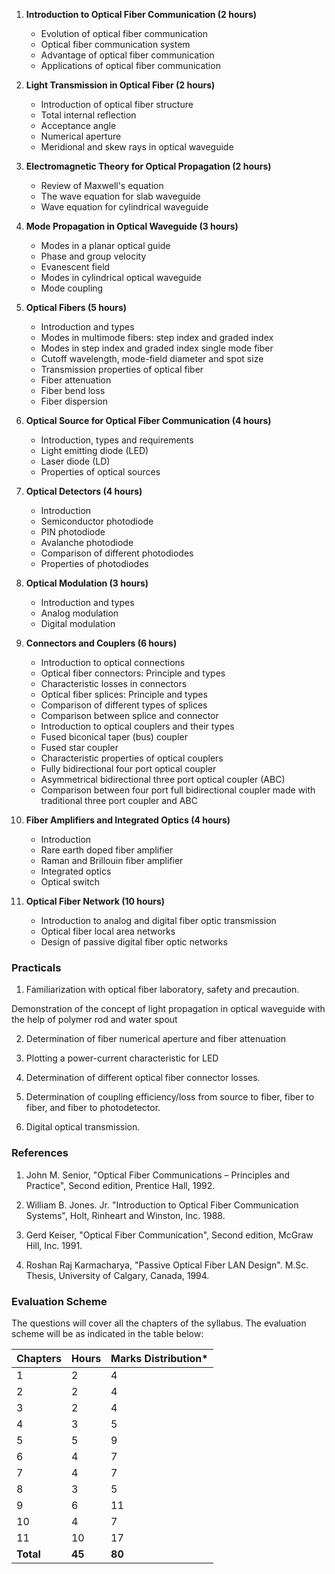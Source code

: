 1. **Introduction to Optical Fiber Communication (2 hours)**
    * Evolution of optical fiber  communication
    * Optical fiber communication system
    * Advantage of optical fiber  communication
    * Applications of optical fiber  communication


2. **Light Transmission in Optical Fiber (2 hours)**
    * Introduction of optical fiber structure
    * Total internal reflection
    * Acceptance angle
    * Numerical aperture
    * Meridional and skew rays in optical  waveguide


3. **Electromagnetic Theory for Optical Propagation (2 hours)**
    * Review of Maxwell's equation
    * The wave equation for slab  waveguide   
    * Wave equation for cylindrical waveguide


4. **Mode Propagation in Optical Waveguide (3  hours)**
    * Modes in a planar optical guide 
    * Phase and group velocity
    * Evanescent field
    * Modes in cylindrical optical waveguide
    * Mode coupling


5. **Optical Fibers (5  hours)**
    * Introduction and types
    * Modes in multimode fibers: step index  and graded index
    * Modes in step index and graded index  single mode fiber
    * Cutoff wavelength, mode-field diameter  and spot size
    * Transmission properties of optical  fiber
    * Fiber attenuation
    * Fiber bend loss
    * Fiber dispersion


6. **Optical Source for Optical Fiber Communication (4 hours)**
    * Introduction, types and requirements
    * Light emitting diode (LED)
    * Laser diode (LD)
    * Properties of optical sources


7. **Optical Detectors (4  hours)**
    * Introduction
    * Semiconductor photodiode
    * PIN photodiode
    * Avalanche photodiode
    * Comparison of different photodiodes
    * Properties of photodiodes


8. **Optical Modulation (3  hours)**
    * Introduction and types
    * Analog modulation
    * Digital modulation


9. **Connectors and Couplers (6  hours)**
    * Introduction to optical connections
    * Optical fiber connectors: Principle and  types
    * Characteristic losses in connectors
    * Optical fiber splices: Principle and  types
    * Comparison of different types of  splices
    * Comparison between splice and connector
    * Introduction to optical couplers and  their types
    * Fused biconical taper (bus) coupler
    * Fused star coupler
    * Characteristic properties of optical  couplers
    * Fully bidirectional four port optical  coupler
    * Asymmetrical bidirectional three port  optical coupler (ABC)
    * Comparison between four port full  bidirectional coupler made with traditional three port coupler and ABC


10. **Fiber Amplifiers and Integrated Optics (4  hours)**
    * Introduction
    * Rare earth doped fiber amplifier
    * Raman and Brillouin fiber amplifier
    * Integrated optics
    * Optical switch


11. **Optical Fiber Network (10  hours)**
    * Introduction to analog and digital  fiber optic transmission
    * Optical fiber local area networks
    * Design of passive digital fiber optic networks

###  Practicals

1. Familiarization with optical fiber  laboratory, safety and precaution. 

Demonstration of the concept of light  propagation in optical waveguide with the help of polymer rod and water spout

2. Determination of fiber numerical  aperture and fiber attenuation

3. Plotting a power-current characteristic  for LED

4. Determination of different optical  fiber connector losses.

5. Determination of coupling  efficiency/loss from source to fiber, fiber to fiber, and fiber to  photodetector.

6. Digital optical transmission.

### References

1. John M. Senior, "Optical Fiber  Communications – Principles and Practice", Second edition, Prentice Hall, 1992.

2. William B. Jones. Jr. "Introduction to  Optical Fiber Communication Systems", Holt, Rinheart and Winston, Inc. 1988.

3. Gerd Keiser, "Optical Fiber  Communication", Second edition, McGraw Hill, Inc. 1991.

4. Roshan Raj Karmacharya, "Passive  Optical Fiber LAN Design". M.Sc. Thesis, University of Calgary, Canada, 1994.

### Evaluation Scheme

The questions will cover all the  chapters of the syllabus. The evaluation scheme will be as indicated in the  table below:

| Chapters  | Hours  | Marks Distribution* |
| --------- | ------ | ------------------- |
| 1         | 2      | 4                   |
| 2         | 2      | 4                   |
| 3         | 2      | 4                   |
| 4         | 3      | 5                   |
| 5         | 5      | 9                   |
| 6         | 4      | 7                   |
| 7         | 4      | 7                   |
| 8         | 3      | 5                   |
| 9         | 6      | 11                  |
| 10        | 4      | 7                   |
| 11        | 10     | 17                  |
| **Total** | **45** | **80**              |


